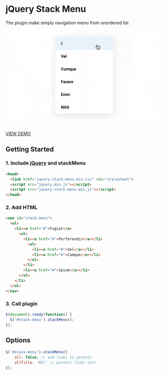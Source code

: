 # jQuery Stack Menu

The plugin make simply navigation menu from unordered list

![](demo.gif)

[VIEW DEMO](https://maximzhurkin.github.io/jquery-stack-menu/)

## Getting Started
### 1. Include [jQuery](https://jquery.com/) and stackMenu
```html
<head>
  <link href="jquery-stack-menu.min.css" rel="stylesheet">
  <script src="jquery.min.js"></script>
  <script src="jquery-stack-menu.min.js"></script>
</head>
```
### 2. Add HTML
```html
<nav id="stack-menu">
  <ul>
    <li><a href="#">Fugiat</a>
      <ul>
        <li><a href="#">Perferendis</a></li>
          <ul>
            <li><a href="#">Vel</a></li>
            <li><a href="#">Cumque</a></li>
          </ul>
        </li>
        <li><a href="#">Ipsum</a></li>
      </ul>
    </li>
  </ul>
</nav>
```
### 3. Call plugin
```javascript
$(document).ready(function() {
  $('#stack-menu').stackMenu();
});
```
## Options
```javascript
$('#stack-menu').stackMenu({
    all: false, // add links to parents
    allTitle: 'All' // parents links text
});
```
